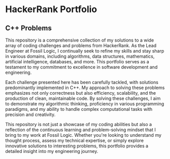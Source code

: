 # **HackerRank Portfolio**

## **C++ Problems**

This repository is a comprehensive collection of my solutions to a wide array of coding challenges and problems from HackerRank. As the Lead Engineer at Fossil Logic, I continually seek to refine my skills and stay sharp in various domains, including algorithms, data structures, mathematics, artificial intelligence, databases, and more. This portfolio serves as a testament to my commitment to excellence in software development and engineering.

Each challenge presented here has been carefully tackled, with solutions predominantly implemented in C++. My approach to solving these problems emphasizes not only correctness but also efficiency, scalability, and the production of clean, maintainable code. By solving these challenges, I aim to demonstrate my algorithmic thinking, proficiency in various programming paradigms, and my ability to handle complex computational tasks with precision and creativity.

This repository is not just a showcase of my coding abilities but also a reflection of the continuous learning and problem-solving mindset that I bring to my work at Fossil Logic. Whether you're looking to understand my thought process, assess my technical expertise, or simply explore innovative solutions to interesting problems, this portfolio provides a detailed insight into my engineering journey.
